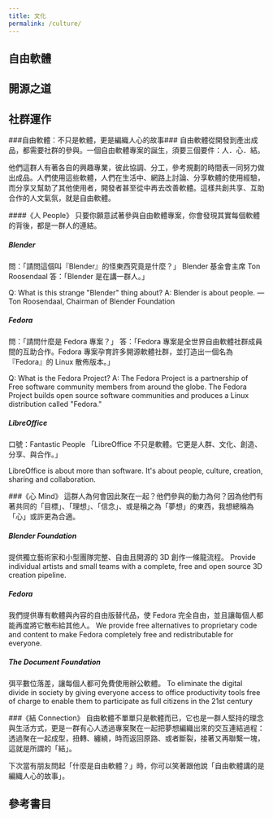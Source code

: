```yaml
---
title: 文化
permalink: /culture/
---
```


## 自由軟體

## 開源之道

## 社群運作
###自由軟體：不只是軟體，更是編織人心的故事###
自由軟體從開發到產出成品，都需要社群的參與。一個自由軟體專案的誕生，須要三個要件：人．心．結。

他們這群人有著各自的興趣專業，彼此協調、分工，參考規劃的時間表一同努力做出成品。人們使用這些軟體，人們在生活中、網路上討論、分享軟體的使用經驗，而分享又幫助了其他使用者，開發者甚至從中再去改善軟體。這樣共創共享、互助合作的人文氣氛，就是自由軟體。

####《人 People》
只要你願意試著參與自由軟體專案，你會發現其實每個軟體的背後，都是一群人的連結。

##### Blender
問：「請問這個叫『Blender』的怪東西究竟是什麼？」
Blender 基金會主席 Ton Roosendaal 答：「Blender 是在講一群人。」

Q: What is this strange "Blender" thing about?
A: Blender is about people. —Ton Roosendaal, Chairman of Blender Foundation

##### Fedora
問：「請問什麼是 Fedora 專案？」
答：「Fedora 專案是全世界自由軟體社群成員間的互助合作。Fedora 專案孕育許多開源軟體社群，並打造出一個名為『Fedora』的 Linux 散佈版本。」

Q: What is the Fedora Project?
A: The Fedora Project is a partnership of Free software community members from around the globe. The Fedora Project builds open source software communities and produces a Linux distribution called "Fedora."

##### LibreOffice
口號：Fantastic People
「LibreOffice 不只是軟體。它更是人群、文化、創造、分享、與合作。」

LibreOffice is about more than software. It's about people, culture, creation, sharing and collaboration.

###《心 Mind》
這群人為何會因此聚在一起？他們參與的動力為何？因為他們有著共同的「目標」、「理想」、「信念」、或是稱之為「夢想」的東西，我想總稱為「心」或許更為合適。

##### Blender Foundation
提供獨立藝術家和小型團隊完整、自由且開源的 3D 創作一條龍流程。
Provide individual artists and small teams with a complete, free and open source 3D creation pipeline.

##### Fedora
我們提供專有軟體與內容的自由版替代品，使 Fedora 完全自由，並且讓每個人都能再度將它散布給其他人。
We provide free alternatives to proprietary code and content to make Fedora completely free and redistributable for everyone. 

##### The Document Foundation
弭平數位落差，讓每個人都可免費使用辦公軟體。
To eliminate the digital divide in society by giving everyone access to office productivity tools free of charge to enable them to participate as full citizens in the 21st century

###《結 Connection》
自由軟體不單單只是軟體而已，它也是一群人堅持的理念與生活方式，更是一群有心人透過專案聚在一起把夢想編織出來的交互連結過程：透過聚在一起成型，扭轉、纏繞，時而返回原路、或者斷裂，接著又再聯繫一塊，這就是所謂的「結」。

下次當有朋友問起「什麼是自由軟體？」時，你可以笑著跟他說「自由軟體講的是編織人心的故事」。  

## 參考書目
